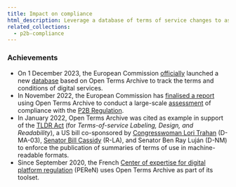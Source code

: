 ```yaml
---
title: Impact on compliance
html_description: Leverage a database of terms of service changes to assess the compliance of online service providers with regulation
related_collections:
  - p2b-compliance
---
```


### Achievements

- On 1 December 2023, the European Commission [officially](https://digital-strategy.ec.europa.eu/en/news/commission-launches-new-database-track-digital-services-terms-and-conditions) launched a new [database](https://platform-contracts.digital-strategy.ec.europa.eu/index.html) based on Open Terms Archive to track the terms and conditions of digital services.
- In November 2022, the European Commission has [finalised a report](https://op.europa.eu/en/publication-detail/-/publication/d6a287b5-5116-11ee-9220-01aa75ed71a1/language-en/) using Open Terms Archive to conduct a large-scale [assessment](https://ppmi.lt/news-insights/ppmi-has-completed-early-evaluation-p2b-regulation) of compliance with the [P2B Regulation](https://eur-lex.europa.eu/eli/reg/2019/1150/oj).
- In January 2022, Open Terms Archive was cited as example in support of the [TLDR Act](https://www.lifewire.com/the-tldr-act-could-help-you-make-sense-of-terms-of-service-agreements-5216643) (for _Terms-of-service Labeling, Design, and Readability_), a US bill co-sponsored by [Congresswoman Lori Trahan](https://trahan.house.gov/) (D-MA-03), [Senator Bill Cassidy](https://www.cassidy.senate.gov/) (R-LA), and Senator Ben Ray Luján (D-NM) to enforce the publication of summaries of terms of use in machine-readable formats.
- Since September 2020, the French [Center of expertise for digital platform regulation](https://www.peren.gouv.fr/en/) (PEReN) uses Open Terms Archive as part of its toolset.
